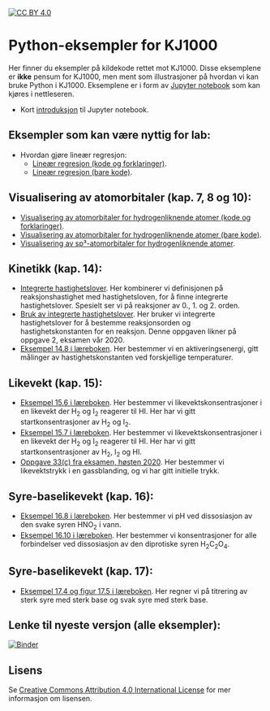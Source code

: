 [![CC BY 4.0][cc-by-shield]][cc-by]

# Python-eksempler for KJ1000
Her finner du eksempler på kildekode rettet mot KJ1000. Disse eksemplene er **ikke** pensum for KJ1000, men ment som
illustrasjoner på hvordan vi kan bruke Python i KJ1000. Eksemplene er i form av [Jupyter notebook](https://jupyter.org/) som kan kjøres
i nettleseren.

* Kort [introduksjon](https://mybinder.org/v2/gh/andersle/kj1000/main?urlpath=/tree/jupyter%2Fintroduksjon%2FIntroduksjon.ipynb) til Jupyter notebook.

## Eksempler som kan være nyttig for lab:
* Hvordan gjøre lineær regresjon:
  - [Lineær regresjon (kode og forklaringer)](https://mybinder.org/v2/gh/andersle/kj1000/main?urlpath=/tree/jupyter%2Fregresjon%2Fregresjon.ipynb).
  - [Lineær regresjon (bare kode)](https://mybinder.org/v2/gh/andersle/kj1000/main?urlpath=/tree/jupyter%2Fregresjon%2Fregresjon_kode.ipynb).

## Visualisering av atomorbitaler (kap. 7, 8 og 10):
* [Visualisering av atomorbitaler for hydrogenliknende atomer (kode og forklaringer)](https://mybinder.org/v2/gh/andersle/kj1000/main?urlpath=/tree/jupyter%2Fatomorbitaler%2Fatomorbitaler_forklaring.ipynb).
* [Visualisering av atomorbitaler for hydrogenliknende atomer (bare kode)](https://mybinder.org/v2/gh/andersle/kj1000/main?urlpath=/tree/jupyter%2Fatomorbitaler%2Fatomorbitaler.ipynb).
* [Visualisering av sp³-atomorbitaler for hydrogenliknende atomer](https://mybinder.org/v2/gh/andersle/kj1000/main?urlpath=/tree/jupyter%2Fatomorbitaler%2Fhybridorbital.ipynb).

## Kinetikk (kap. 14):
* [Integrerte hastighetslover](https://mybinder.org/v2/gh/andersle/kj1000/main?urlpath=/tree/jupyter%2Fkinetikk%2Fintegrertehastighetslover.ipynb).
  Her kombinerer vi definisjonen på reaksjonshastighet med hastighetsloven, for å finne integrerte hastighetslover. Spesielt ser vi på
  reaksjoner av 0., 1. og 2. orden.
* [Bruk av integrerte hastighetslover](https://mybinder.org/v2/gh/andersle/kj1000/main?urlpath=/tree/jupyter%2Fkinetikk%2Fbestemmeorden.ipynb).
  Her bruker vi integrerte hastighetslover for å bestemme reaksjonsorden og hastighetskonstanten for en reaksjon. Denne oppgaven
  likner på oppgave 2, eksamen vår 2020.
* [Eksempel 14.8 i læreboken](https://mybinder.org/v2/gh/andersle/kj1000/main?urlpath=/tree/jupyter%2Fkinetikk%2Faktiveringsenergi148.ipynb).
  Her bestemmer vi en aktiveringsenergi, gitt målinger av hastighetskonstanten ved forskjellige temperaturer.

## Likevekt (kap. 15):
* [Eksempel 15.6 i læreboken](https://mybinder.org/v2/gh/andersle/kj1000/main?urlpath=/tree/jupyter%2Flikevekt%2Flikevekt156.ipynb).
  Her bestemmer vi likevektskonsentrasjoner i en likevekt der H<sub>2</sub> og I<sub>2</sub> reagerer til HI. Her har vi
  gitt startkonsentrasjoner av H<sub>2</sub> og I<sub>2</sub>.
* [Eksempel 15.7 i læreboken](https://mybinder.org/v2/gh/andersle/kj1000/main?urlpath=/tree/jupyter%2Flikevekt%2Flikevekt157.ipynb).
  Her bestemmer vi likevektskonsentrasjoner i en likevekt der H<sub>2</sub> og I<sub>2</sub> reagerer til HI. Her har vi
  gitt startkonsentrasjoner av H<sub>2</sub>, I<sub>2</sub> og HI.
* [Oppgave 33(c) fra eksamen, høsten 2020](https://mybinder.org/v2/gh/andersle/kj1000/main?urlpath=/tree/jupyter%2Flikevekt%2Flikevekt2020eksamen.ipynb).
  Her bestemmer vi likevektstrykk i en gassblanding, og vi har gitt initielle trykk.


## Syre-baselikevekt (kap. 16):
* [Eksempel 16.8 i læreboken](https://mybinder.org/v2/gh/andersle/kj1000/main?urlpath=/tree/jupyter%2Fsyrebase%2Fsyrebase.ipynb).
  Her bestemmer vi pH ved dissosiasjon av den svake syren HNO<sub>2</sub> i vann.
* [Eksempel 16.10 i læreboken](https://mybinder.org/v2/gh/andersle/kj1000/main?urlpath=/tree/jupyter%2Fsyrebase%2Fdiprotisk.ipynb).
  Her bestemmer vi konsentrasjoner for alle forbindelser ved dissosiasjon av den diprotiske syren H<sub>2</sub>C<sub>2</sub>O<sub>4</sub>.

## Syre-baselikevekt (kap. 17):
* [Eksempel 17.4 og figur 17.5 i læreboken](https://mybinder.org/v2/gh/andersle/kj1000/main?urlpath=/tree/jupyter%2Fsyrebase%2Ftitrering.ipynb).
  Her regner vi på titrering av sterk syre med sterk base og svak syre med sterk base.


## Lenke til nyeste versjon (alle eksempler):
[![Binder](https://mybinder.org/badge_logo.svg)](https://mybinder.org/v2/gh/andersle/kj1000/main?urlpath=/tree/jupyter)

## Lisens
Se [Creative Commons Attribution 4.0 International License][cc-by] for mer informasjon om lisensen.


[cc-by]: http://creativecommons.org/licenses/by/4.0/
[cc-by-image]: https://i.creativecommons.org/l/by/4.0/88x31.png
[cc-by-shield]: https://img.shields.io/badge/License-CC%20BY%204.0-lightgrey.svg
